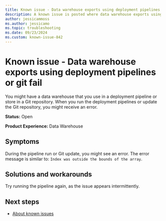 ```yaml
---
title: Known issue - Data warehouse exports using deployment pipelines or git fail
description: A known issue is posted where data warehouse exports using deployment pipelines or git fail.
author: jessicammoss
ms.author: jessicamo
ms.topic: troubleshooting  
ms.date: 09/23/2024
ms.custom: known-issue-842
---
```


# Known issue - Data warehouse exports using deployment pipelines or git fail

You might have a data warehouse that you use in a deployment pipeline or store in a Git repository. When you run the deployment pipelines or update the Git repository, you might receive an error.

**Status:** Open

**Product Experience:** Data Warehouse

## Symptoms

During the pipeline run or Git update, you might see an error. The error message is similar to: `Index was outside the bounds of the array`.

## Solutions and workarounds

Try running the pipeline again, as the issue appears intermittently.

## Next steps

- [About known issues](https://support.fabric.microsoft.com/known-issues)
